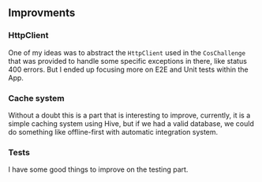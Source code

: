 ## Improvments

### HttpClient

One of my ideas was to abstract the `HttpClient` used in the `CosChallenge` that was provided to handle some specific exceptions in there, like status 400 errors. But I ended up focusing more on E2E and Unit tests within the App.

### Cache system

Without a doubt this is a part that is interesting to improve, currently, it is a simple caching system using Hive, but if we had a valid database, we could do something like offline-first with automatic integration system.

### Tests

I have some good things to improve on the testing part.
